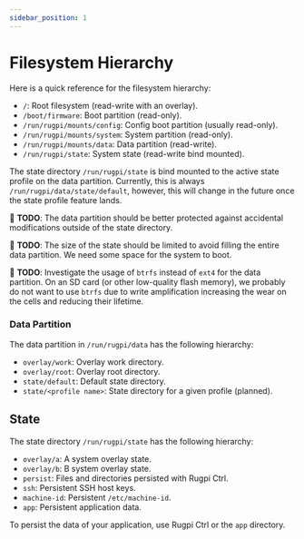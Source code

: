 ```yaml
---
sidebar_position: 1
---
```


# Filesystem Hierarchy

Here is a quick reference for the filesystem hierarchy:

- `/`: Root filesystem (read-write with an overlay).
- `/boot/firmware`: Boot partition (read-only).
- `/run/rugpi/mounts/config`: Config boot partition (usually read-only).
- `/run/rugpi/mounts/system`: System partition (read-only).
- `/run/rugpi/mounts/data`: Data partition (read-write).
- `/run/rugpi/state`: System state (read-write bind mounted).

The state directory `/run/rugpi/state` is bind mounted to the active state profile on the data partition.
Currently, this is always `/run/rugpi/data/state/default`, however, this will change in the future once the state profile feature lands.

🚧 **TODO**: The data partition should be better protected against accidental modifications outside of the state directory.

🚧 **TODO**: The size of the state should be limited to avoid filling the entire data partition.
We need some space for the system to boot.

🚧 **TODO**: Investigate the usage of `btrfs` instead of `ext4` for the data partition.
On an SD card (or other low-quality flash memory), we probably do not want to use `btrfs` due to write amplification increasing the wear on the cells and reducing their lifetime.

### Data Partition

The data partition in `/run/rugpi/data` has the following hierarchy:

- `overlay/work`: Overlay work directory.
- `overlay/root`: Overlay root directory.
- `state/default`: Default state directory.
- `state/<profile name>`: State directory for a given profile (planned).

## State

The state directory `/run/rugpi/state` has the following hierarchy:

- `overlay/a`: A system overlay state.
- `overlay/b`: B system overlay state.
- `persist`: Files and directories persisted with Rugpi Ctrl.
- `ssh`: Persistent SSH host keys.
- `machine-id`: Persistent `/etc/machine-id`.
- `app`: Persistent application data.

To persist the data of your application, use Rugpi Ctrl or the `app` directory.
